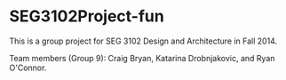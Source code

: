 SEG3102Project-fun
==================

This is a group project for SEG 3102 Design and Architecture in Fall 2014.

Team members (Group 9): Craig Bryan, Katarina Drobnjakovic, and Ryan O'Connor.
